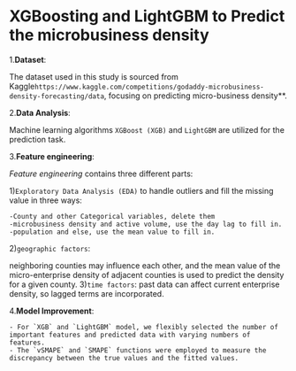 # XGBoosting and LightGBM to Predict the microbusiness density

1.**Dataset**:

The dataset used in this study is sourced from Kaggle`https://www.kaggle.com/competitions/godaddy-microbusiness-density-forecasting/data`, focusing on predicting micro-business density**. 

2.**Data Analysis**:

Machine learning algorithms `XGBoost (XGB)` and `LightGBM` are utilized for the prediction task. 

3.**Feature engineering**:

*Feature engineering* contains three different parts:

1)`Exploratory Data Analysis (EDA)` to handle outliers and fill the missing value in three ways:

    -County and other Categorical variables, delete them
    -microbusiness density and active volume, use the day lag to fill in.
    -population and else, use the mean value to fill in.
2)`geographic factors`: 
    
neighboring counties may influence each other, and the mean value of the micro-enterprise density of adjacent counties is used to predict the density for a given county.
3)`time factors`: past data can affect current enterprise density, so lagged terms are incorporated.

4.**Model Improvement**:

    - For `XGB` and `LightGBM` model, we flexibly selected the number of important features and predicted data with varying numbers of features. 
    - The `vSMAPE` and `SMAPE` functions were employed to measure the discrepancy between the true values and the fitted values.
